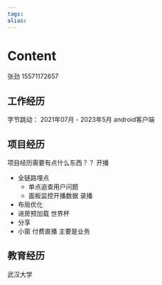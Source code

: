```yaml
---
tags: 
alias:
---
```

# Content
张劲
15571172657
## 工作经历
字节跳动： 2021年07月 - 2023年5月
android客户端
## 项目经历
项目经历需要有点什么东西？？
开播
- 全链路埋点
	- 单点追查用户问题
	- 面板监控开播数据
录播
- 布局优化
- 进房预加载
世界杯
- 分享
- 小窗
付费直播
主要是业务
## 教育经历
武汉大学 